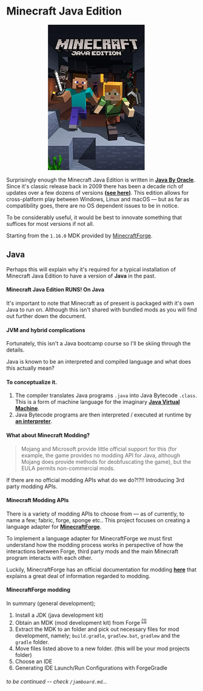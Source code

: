 # Minecraft Java Edition

<p align="center">
<img src="../icons/Minecraft-Java_Keyart_255x383.jpg"
    alt="Minecraft Java Edition"
    style="align: left; padding-right: 30px;" /></p>

Surprisingly enough the Minecraft Java Edition is written in **[Java By Oracle](https://www.java.com/)**. Since it's classic release back in 2009 there has been a decade rich of updates over a few dozens of versions **([see here](https://minecraft.fandom.com/wiki/Java_Edition_version_history))**. This edition allows for cross-platform play between Windows, Linux and macOS — but as far as compatibility goes, there are no OS dependent issues to be in notice.

To be considerably useful, it would be best to innovate something that suffices for most versions if not all.

Starting from the `1.16.0` MDK provided by [MinecraftForge](<(https://github.com/MinecraftForge/MinecraftForge)>).

## Java

Perhaps this will explain why it's required for a typical installation of Minecraft Java Edition to have a version of **Java** in the past.

#### **Minecraft Java Edition RUNS! On Java**

It's important to note that Minecraft as of present is packaged with it's own Java to run on. Although this isn't shared with bundled mods as you will find out further down the document.

#### JVM and hybrid complications

Fortunately, this isn't a Java bootcamp course so I'll be skiing through the details.

Java is known to be an interpreted and compiled language and what does this actually mean?

#### To conceptualize it.

1.  The compiler translates Java programs `.java` into Java Bytecode `.class`. This is a form of machine language for the imaginary **[Java Virtual Machine](https://simple.wikipedia.org/wiki/Java_virtual_machine)**.
2.  Java Bytecode programs are then interpreted / executed at runtime by **[an interpreter](https://www.javatpoint.com/java-interpreter)**.

#### What about Minecraft Modding?

> Mojang and Microsoft provide little official support for this (for example, the game provides no modding API for Java, although Mojang does provide methods for deobfuscating the game), but the EULA permits non-commercial mods.

If there are no official modding APIs what do we do?!?!! Introducing 3rd party modding APIs.

#### Minecraft Modding APIs

There is a variety of modding APIs to choose from — as of currently, to name a few; fabric, forge, sponge etc.. This project focuses on creating a language adapter for **[MinecraftForge](https://github.com/MinecraftForge/MinecraftForge)**.

To implement a language adapter for MinecraftForge we must first understand how the modding process works in perspective of how the interactions between Forge, third party mods and the main Minecraft program interacts with each other.

Luckily, MinecraftForge has an official documentation for modding **[here](https://mcforge.readthedocs.io/en/latest/gettingstarted/)** that explains a great deal of information regarded to modding.

#### MinecraftForge modding

In summary (general development);
<br>

1. Install a JDK (java development kit)
2. Obtain an MDK (mod development kit) from Forge <sup> [[1]](https://files.minecraftforge.net/) </sup>
3. Extract the MDK to an folder and pick out necessary files for mod development, namely; `build.gradle`, `gradlew.bat`, `gradlew` and the `gradle` folder.
4. Move files listed above to a new folder. (this will be your mod projects folder)
5. Choose an IDE
6. Generating IDE Launch/Run Configurations with ForgeGradle

###### to be continued -- check `/jamboard.md`...
